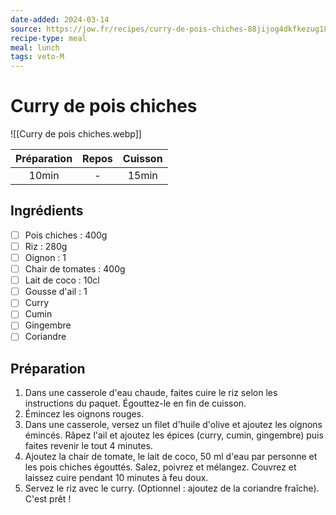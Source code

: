 ```yaml
---
date-added: 2024-03-14
source: https://jow.fr/recipes/curry-de-pois-chiches-88jijog4dkfkezug18m4
recipe-type: meal
meal: lunch
tags: veto-M
---
```


# Curry de pois chiches

![[Curry de pois chiches.webp]]

| Préparation | Repos | Cuisson |
|:-----------:|:-----:|:-------:|
|    10min    |   -   |  15min  |

## Ingrédients

- [ ] Pois chiches : 400g
- [ ] Riz : 280g
- [ ] Oignon : 1
- [ ] Chair de tomates : 400g
- [ ] Lait de coco : 10cl
- [ ] Gousse d'ail : 1
- [ ] Curry
- [ ] Cumin
- [ ] Gingembre
- [ ] Coriandre

## Préparation

1. Dans une casserole d'eau chaude, faites cuire le riz selon les instructions du paquet. Égouttez-le en fin de cuisson.
2. Émincez les oignons rouges.
3. Dans une casserole, versez un filet d'huile d'olive et ajoutez les oignons émincés. Râpez l'ail et ajoutez les épices (curry, cumin, gingembre) puis faites revenir le tout 4 minutes.
4. Ajoutez la chair de tomate, le lait de coco, 50 ml d'eau par personne et les pois chiches égouttés. Salez, poivrez et mélangez. Couvrez et laissez cuire pendant 10 minutes à feu doux.
5. Servez le riz avec le curry. (Optionnel : ajoutez de la coriandre fraîche). C'est prêt !
